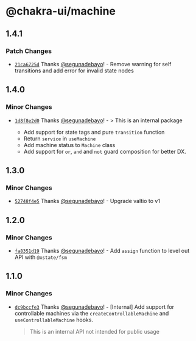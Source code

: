 # @chakra-ui/machine

## 1.4.1

### Patch Changes

- [`21ca6725d`](https://github.com/chakra-ui/chakra-ui/commit/21ca6725d50c091b2a0e91e625d10b7221359db5)
  Thanks [@segunadebayo](https://github.com/segunadebayo)! - Remove warning for
  self transitions and add error for invalid state nodes

## 1.4.0

### Minor Changes

- [`1d8f8e2d0`](https://github.com/chakra-ui/chakra-ui/commit/1d8f8e2d0afbca738c793727d9cb5ff5b3399582)
  Thanks [@segunadebayo](https://github.com/segunadebayo)! - > This is an
  internal package

  - Add support for state tags and pure `transition` function
  - Return `service` in `useMachine`
  - Add machine status to `Machine` class
  - Add support for `or`, `and` and `not` guard composition for better DX.

## 1.3.0

### Minor Changes

- [`52748f4e5`](https://github.com/chakra-ui/chakra-ui/commit/52748f4e561130af01ad75ef10233b9e1126279f)
  Thanks [@segunadebayo](https://github.com/segunadebayo)! - Upgrade valtio to
  v1

## 1.2.0

### Minor Changes

- [`fa8351d19`](https://github.com/chakra-ui/chakra-ui/commit/fa8351d194c6208f00ed2d7a8ce051175e591b95)
  Thanks [@segunadebayo](https://github.com/segunadebayo)! - Add `assign`
  function to level out API with `@xstate/fsm`

## 1.1.0

### Minor Changes

- [`dc9bccfe3`](https://github.com/chakra-ui/chakra-ui/commit/dc9bccfe3c24073a71ab72416aa83ee719186eb6)
  Thanks [@segunadebayo](https://github.com/segunadebayo)! - [Internal] Add
  support for controllable machines via the `createControllableMachine` and
  `useControllableMachine` hooks.

  > This is an internal API not intended for public usage
